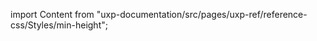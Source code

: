 
import Content from "uxp-documentation/src/pages/uxp-ref/reference-css/Styles/min-height";

<Content query="product=xd"/>
